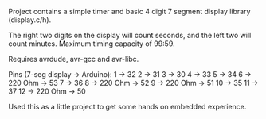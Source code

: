 Project contains a simple timer and basic 4 digit 7 segment display library (display.c/h).

The right two digits on the display will count seconds, and the left two will count minutes.  Maximum timing capacity of 99:59.

Requires avrdude, avr-gcc and avr-libc.

Pins (7-seg display -> Arduino):
1 -> 32
2 -> 31
3 -> 30
4 -> 33
5 -> 34
6 -> 220 Ohm -> 53
7 -> 36
8 -> 220 Ohm -> 52
9 -> 220 Ohm -> 51
10 -> 35
11 -> 37
12 -> 220 Ohm -> 50

Used this as a little project to get some hands on embedded experience.  

